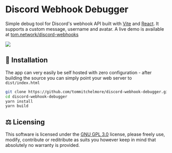 # Discord Webhook Debugger
Simple debug tool for Discord's webhook API built with [Vite](https://github.com/vitejs/vite) and [React](https://reactjs.org/).  It supports a custom message, username and avatar. A live demo is available at [tom.network/discord-webhooks](https://tom.network/discord-webhooks)

![](https://i.imgur.com/pUOTSqB.png)

## 🔧 Installation
The app can very easily be self hosted with zero configuration - after building the source you can simply point your web server to `dist/index.html`
```bash
git clone https://github.com/tommitchelmore/discord-webhook-debugger.git
cd discord-webhook-debugger
yarn install
yarn build
```
## ⚖️ Licensing
This software is licensed under the [GNU GPL 3.0](https://www.gnu.org/licenses/gpl-3.0.en.html) license, please freely use, modify, contribute or reditribute as suits you however keep in mind that absolutely no warranty is provided.